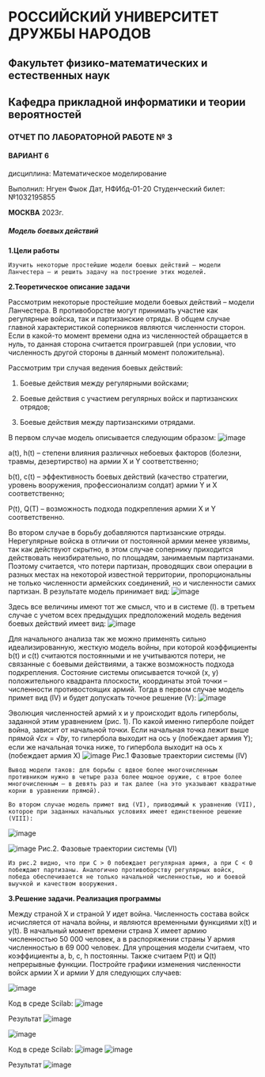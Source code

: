 # РОССИЙСКИЙ УНИВЕРСИТЕТ ДРУЖБЫ НАРОДОВ 
## Факультет физико-математических и естественных наук 
## Кафедра прикладной информатики и теории вероятностей

### ОТЧЕТ ПО ЛАБОРАТОРНОЙ РАБОТЕ № 3

#### ВАРИАНТ 6

дисциплина: Математическое моделирование

Выполнил:
Нгуен Фыок Дат, НФИбд-01-20
Студенческий билет: №1032195855

**МОСКВА**
2023г.

##### Модель боевых действий
**1.Цели работы**

    Изучить некоторые простейшие модели боевых действий – модели Ланчестера – и решить задачу на построение этих моделей.
    
**2.Теоретическое описание задачи**

Рассмотрим некоторые простейшие модели боевых действий – модели Ланчестера.
В противоборстве могут принимать участие как регулярные войска, так и партизанские отряды. В общем случае главной характеристикой соперников являются численности сторон. Если в какой-то момент времени одна из численностей обращается в нуль, то данная сторона считается проигравшей (при условии, что численность другой стороны в данный момент положительна).

Рассмотрим три случая ведения боевых действий:

1.	Боевые действия между регулярными войсками;

2.	Боевые действия с участием регулярных войск и партизанских отрядов;

3.	Боевые действия между партизанскими отрядами.

В первом случае модель описывается следующим образом:
![image](https://user-images.githubusercontent.com/83130956/221272023-8d20b34a-f3ae-4a3c-86e1-d8de6643fcf0.png)

a(t), h(t) – степени влияния различных небоевых факторов (болезни, травмы, дезертирство) на армии X и Y соответственно;

b(t), c(t) – эффективность боевых действий (качество стратегии, уровень вооружения, профессионализм солдат) армии Y и X соответственно;

P(t), Q(T) – возможность подхода подкрепления армии Х и Y соответственно.

Во втором случае в борьбу добавляются партизанские отряды. Нерегулярные войска в отличии от постоянной армии менее уязвимы, так как действуют скрытно, в этом случае сопернику приходится действовать неизбирательно, по площадям, занимаемым партизанами. Поэтому считается, что потери партизан, проводящих свои операции в разных местах на некоторой известной территории, пропорциональны не только численности армейских соединений, но и численности самих партизан. В результате модель принимает вид:
![image](https://user-images.githubusercontent.com/83130956/221272096-0df9b379-0d8d-421c-b00e-66672b419e71.png)

Здесь все величины имеют тот же смысл, что и в системе (I).
в третьем случае с учетом всех предыдущих предположений модель ведения боевых действий имеет вид:
![image](https://user-images.githubusercontent.com/83130956/221272151-4ef0952a-9916-4fe6-9a79-ddb30063383a.png)

Для начального анализа так же можно применять сильно идеализированную, жесткую модель войны, при которой коэффициенты b(t) и c(t) считаются постоянными и не учитываются потери, не связанные с боевыми действиями, а также возможность подхода подкрепления. Состояние системы описывается точкой (х, у) положительного квадранта плоскости, координаты этой точки – численности противостоящих армий. Тогда в первом случае модель примет вид (IV) и будет допускать точное решение (V):
![image](https://user-images.githubusercontent.com/83130956/221272198-9950ee35-bffa-4b4a-9168-3e1163c6c697.png)

Эволюция численностей армий x и y происходит вдоль гиперболы, заданной этим уравнением (рис. 1). По какой именно гиперболе пойдет война, зависит от начальной точки. Если начальная точка лежит выше прямой √𝑐𝑥 = √𝑏𝑦, то гипербола выходит на ось у (побеждает армия Y); если же начальная точка ниже, то гипербола выходит на ось х (побеждает армия Х)
![image](https://user-images.githubusercontent.com/83130956/221272251-79cdff82-d91d-4538-a45f-cdd2cdf6c186.png)
Рис.1 Фазовые траектории системы (IV)

    Вывод модели таков: для борьбы с вдвое более многочисленным противником нужно в четыре раза более мощное оружие, с втрое более многочисленным – в девять раз и так далее (на это указывают квадратные корни в уравнении прямой).

    Во втором случае модель примет вид (VI), приводимый к уравнению (VII), которое при заданных начальных условиях имеет единственное решение (VIII):

![image](https://user-images.githubusercontent.com/83130956/221272339-0087ab5e-c813-4473-adec-d5312f4c6c45.png)

![image](https://user-images.githubusercontent.com/83130956/221272370-fe820997-e213-44c0-bdd4-6157c66474be.png)
Рис.2. Фазовые траектории системы (VI)

    Из рис.2 видно, что при C > 0 побеждает регулярная армия, а при С < 0 побеждают партизаны. Аналогично противоборству регулярных войск, победа обеспечивается не только начальной численностью, но и боевой выучкой и качеством вооружения.
    
**3.Решение задачи. Реализация программы**

Между страной Х и страной У идет война. Численность состава войск исчисляется от начала войны, и являются временными функциями x(t) и y(t). В начальный момент времени страна Х имеет армию численностью 50 000 человек, а в распоряжении страны У армия численностью в 69 000 человек. Для упрощения модели считаем, что коэффициенты a, b, c, h постоянны. Также считаем P(t) и Q(t) непрерывные функции. 
Постройте графики изменения численности войск армии Х и армии У для следующих случаев:

![image](https://user-images.githubusercontent.com/83130956/221272636-ccc5857e-4502-493d-b60b-69043e960b71.png)

Код в среде Scilab:
![image](https://user-images.githubusercontent.com/83130956/221273731-f6f71d53-777c-4f5a-b5b9-8f295801a17c.png)

Результат
![image](https://user-images.githubusercontent.com/83130956/221273780-c05d774b-f6cd-4fff-be8b-98c6a9a04f57.png)

![image](https://user-images.githubusercontent.com/83130956/221273819-25519788-14f7-47be-b2e9-2418ec62af74.png)

Код в среде Scilab:
![image](https://user-images.githubusercontent.com/83130956/221273869-847353dc-4819-4b1f-8e76-c7b54eaf78f2.png)
![image](https://user-images.githubusercontent.com/83130956/221273922-989d351c-1e25-4175-b23f-baad8a830c31.png)

Результат
![image](https://user-images.githubusercontent.com/83130956/221273960-4d8ac461-0e5b-4dc3-a1d1-7eb28ff1e67c.png)







